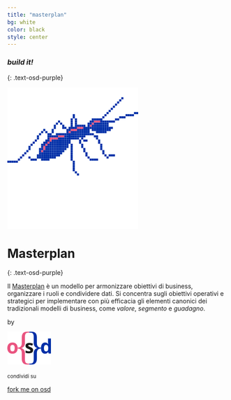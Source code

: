 ```yaml
---
title: "masterplan"
bg: white
color: black
style: center
---
```


### *build it!*
{: .text-osd-purple}

<span class="fa-stack subtlecircle" style="font-size:100px; background:rgba(255,255,255,1)">
  <img src="img/projectopendata_logo.svg">
</span>

# Masterplan
{: .text-osd-purple}


Il [Masterplan](https://it.wikipedia.org/wiki/Masterplan_(urbanistica)#Definizione) è un modello per armonizzare obiettivi di business, organizzare i ruoli e condividere dati. Si concentra sugli obiettivi operativi e strategici per implementare con più efficacia gli elementi canonici dei tradizionali modelli di business, come *valore*, *segmento* e *guadagno*.

by

[![opensensorsdata logo](img/osd_logo.svg)](http://www.opensensorsdata.it)

<small>condividi su </small> 

<a href="https://twitter.com/intent/tweet?text={{ page.title }}&url={{ site.url }}{{ page.url }}&via={{ site.author.twitter }}&related={{ site.author.twitter }}" rel="nofollow" target="_blank" title="Share on Twitter"><i class="fa fa-2x fa-twitter-square"></i></a>    <a href="https://facebook.com/sharer.php?u={{ site.url }}{{ page.url }}" rel="nofollow" target="_blank" title="Share on Facebook"><i class="fa fa-2x fa-facebook-official"></i></a>


<span id="forkongithub">
  <a href="{{ site.source_link }}" class="bg-osd-blue">
    fork me on osd
  </a>
</span>
